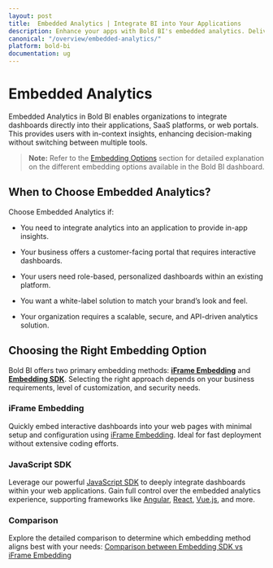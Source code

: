```yaml
---
layout: post
title:  Embedded Analytics | Integrate BI into Your Applications
description: Enhance your apps with Bold BI's embedded analytics. Deliver interactive dashboards and reports within your platform for seamless data-driven experiences.
canonical: "/overview/embedded-analytics/"
platform: bold-bi
documentation: ug
---
```


# Embedded Analytics

Embedded Analytics in Bold BI enables organizations to integrate dashboards directly into their applications, SaaS platforms, or web portals. This provides users with in-context insights, enhancing decision-making without switching between multiple tools.

> **Note:** Refer to the [Embedding Options](/embedding-options/#embedding-options) section for detailed explanation on the different embedding options available in the Bold BI dashboard.

## When to Choose Embedded Analytics?

Choose Embedded Analytics if:

- You need to integrate analytics into an application to provide in-app insights.

- Your business offers a customer-facing portal that requires interactive dashboards.

- Your users need role-based, personalized dashboards within an existing platform.

- You want a white-label solution to match your brand’s look and feel.

- Your organization requires a scalable, secure, and API-driven analytics solution.

## Choosing the Right Embedding Option

Bold BI offers two primary embedding methods: [**iFrame Embedding**](https://help.boldbi.com/embedding-options/iframe-embedding/) and [**Embedding SDK**](https://help.boldbi.com/embedding-options/embedding-sdk/). Selecting the right approach depends on your business requirements, level of customization, and security needs.

### iFrame Embedding
Quickly embed interactive dashboards into your web pages with minimal setup and configuration using [iFrame Embedding](/embedding-options/iframe-embedding/). Ideal for fast deployment without extensive coding efforts.

### JavaScript SDK
Leverage our powerful [JavaScript SDK](https://help.boldbi.com/embedding-options/embedding-sdk/) to deeply integrate dashboards within your web applications. Gain full control over the embedded analytics experience, supporting frameworks like [Angular](/embedding-options/embedding-sdk/samples/angular-with-core/), [React](/embedding-options/embedding-sdk/samples/react-with-node-js/), [Vue.js](/embedding-options/embedding-sdk/samples/vuejs-with-go/), and more.

### Comparison
Explore the detailed comparison to determine which embedding method aligns best with your needs:
[Comparison between Embedding SDK vs iFrame Embedding](/embedding-options/embedding-sdk-vs-iframe-embedding/)